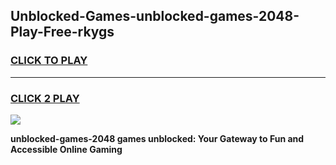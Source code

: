 
## Unblocked-Games-unblocked-games-2048-Play-Free-rkygs
<h3>
<a href="https://premium76.site?title=unblocked-games-2048&ref=18A1">CLICK TO PLAY</a></h3>
<hr>

<h3>
<a href="https://premium76.site?title=unblocked-games-2048&ref=18A1">CLICK 2 PLAY</a>
  
</h3>

<a href="https://premium76.site?title=unblocked-games-2048&ref=18A1"><img src="https://clearcache.store/games.png"></a>


**unblocked-games-2048 games unblocked: Your Gateway to Fun and Accessible Online Gaming**
